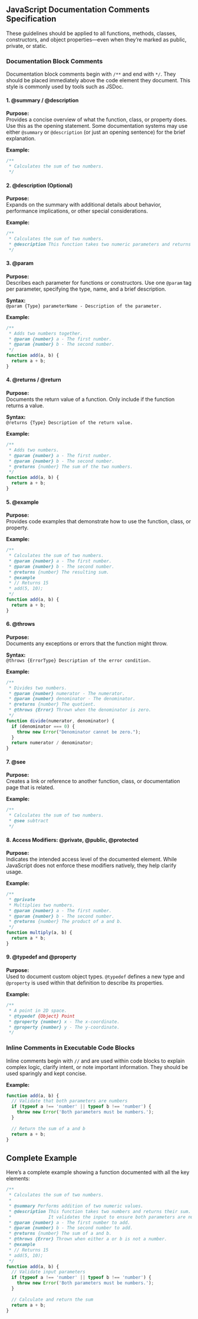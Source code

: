 ## JavaScript Documentation Comments Specification
These guidelines should be applied to all functions, methods, classes, constructors, and object properties—even when they’re marked as public, private, or static.

### Documentation Block Comments
Documentation block comments begin with `/**` and end with `*/`. They should be placed immediately above the code element they document. This style is commonly used by tools such as JSDoc.

#### 1. @summary / @description  
**Purpose:**  
Provides a concise overview of what the function, class, or property does. Use this as the opening statement. Some documentation systems may use either `@summary` or `@description` (or just an opening sentence) for the brief explanation.

**Example:**
```js
/**
 * Calculates the sum of two numbers.
 */
```

#### 2. @description (Optional)  
**Purpose:**  
Expands on the summary with additional details about behavior, performance implications, or other special considerations.

**Example:**
```js
/**
 * Calculates the sum of two numbers.
 * @description This function takes two numeric parameters and returns their sum.
 */
```

#### 3. @param  
**Purpose:**  
Describes each parameter for functions or constructors. Use one `@param` tag per parameter, specifying the type, name, and a brief description.

**Syntax:**  
`@param {Type} parameterName - Description of the parameter.`

**Example:**
```js
/**
 * Adds two numbers together.
 * @param {number} a - The first number.
 * @param {number} b - The second number.
 */
function add(a, b) {
  return a + b;
}
```

#### 4. @returns / @return  
**Purpose:**  
Documents the return value of a function. Only include if the function returns a value.

**Syntax:**  
`@returns {Type} Description of the return value.`

**Example:**
```js
/**
 * Adds two numbers.
 * @param {number} a - The first number.
 * @param {number} b - The second number.
 * @returns {number} The sum of the two numbers.
 */
function add(a, b) {
  return a + b;
}
```

#### 5. @example  
**Purpose:**  
Provides code examples that demonstrate how to use the function, class, or property.

**Example:**
```js
/**
 * Calculates the sum of two numbers.
 * @param {number} a - The first number.
 * @param {number} b - The second number.
 * @returns {number} The resulting sum.
 * @example
 * // Returns 15
 * add(5, 10);
 */
function add(a, b) {
  return a + b;
}
```

#### 6. @throws  
**Purpose:**  
Documents any exceptions or errors that the function might throw.

**Syntax:**  
`@throws {ErrorType} Description of the error condition.`

**Example:**
```js
/**
 * Divides two numbers.
 * @param {number} numerator - The numerator.
 * @param {number} denominator - The denominator.
 * @returns {number} The quotient.
 * @throws {Error} Thrown when the denominator is zero.
 */
function divide(numerator, denominator) {
  if (denominator === 0) {
    throw new Error("Denominator cannot be zero.");
  }
  return numerator / denominator;
}
```

#### 7. @see  
**Purpose:**  
Creates a link or reference to another function, class, or documentation page that is related.

**Example:**
```js
/**
 * Calculates the sum of two numbers.
 * @see subtract
 */
```

#### 8. Access Modifiers: @private, @public, @protected  
**Purpose:**  
Indicates the intended access level of the documented element. While JavaScript does not enforce these modifiers natively, they help clarify usage.

**Example:**
```js
/**
 * @private
 * Multiplies two numbers.
 * @param {number} a - The first number.
 * @param {number} b - The second number.
 * @returns {number} The product of a and b.
 */
function multiply(a, b) {
  return a * b;
}
```

#### 9. @typedef and @property  
**Purpose:**  
Used to document custom object types. `@typedef` defines a new type and `@property` is used within that definition to describe its properties.

**Example:**
```js
/**
 * A point in 2D space.
 * @typedef {Object} Point
 * @property {number} x - The x-coordinate.
 * @property {number} y - The y-coordinate.
 */
```

### Inline Comments in Executable Code Blocks
Inline comments begin with `//` and are used within code blocks to explain complex logic, clarify intent, or note important information. They should be used sparingly and kept concise.

**Example:**
```js
function add(a, b) {
  // Validate that both parameters are numbers
  if (typeof a !== 'number' || typeof b !== 'number') {
    throw new Error('Both parameters must be numbers.');
  }
  
  // Return the sum of a and b
  return a + b;
}
```

## Complete Example
Here’s a complete example showing a function documented with all the key elements:

```js
/**
 * Calculates the sum of two numbers.
 *
 * @summary Performs addition of two numeric values.
 * @description This function takes two numbers and returns their sum.
 *              It validates the input to ensure both parameters are numbers.
 * @param {number} a - The first number to add.
 * @param {number} b - The second number to add.
 * @returns {number} The sum of a and b.
 * @throws {Error} Thrown when either a or b is not a number.
 * @example
 * // Returns 15
 * add(5, 10);
 */
function add(a, b) {
  // Validate input parameters
  if (typeof a !== 'number' || typeof b !== 'number') {
    throw new Error('Both parameters must be numbers.');
  }
  
  // Calculate and return the sum
  return a + b;
}
```